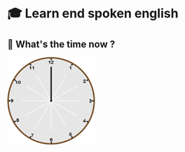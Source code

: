 # 🎓 Learn end spoken english

## 📌 What's the time now ?

<img src="./assets/1x/Time_1200.png" alt="clock_1200" width="200px">
